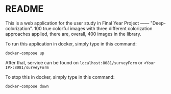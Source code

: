 # README

This is a web application for the user study in Final Year Project —— "Deep-colorization". 100 true colorful images with three different colorization approaches applied, there are, overall, 400 images in the library. 

To run this application in docker, simply type in this command:

`docker-compose up`

After that, service can be found on `localhost:8081/surveyForm` or `<Your IP>:8081/surveyForm`

To stop this in docker, simply type in this command:

`docker-compose down`